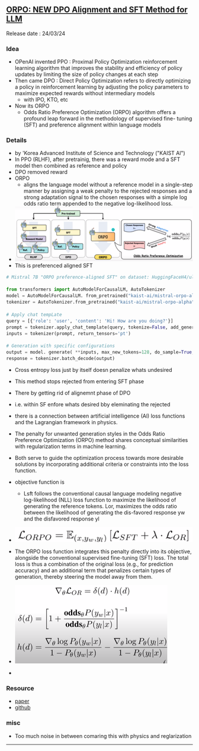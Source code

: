 ## [ORPO: NEW DPO Alignment and SFT Method for LLM](https://youtu.be/6kkJGkPZP88)
Release date : 24/03/24
### Idea
- OPenAI invented PPO : Proximal Policy Optimization reinforcement learning algorithm that improves the stability and efficiency of policy updates by limiting the size of policy changes at each step
- Then came DPO : Direct Policy Optimization refers to directly optimizing a policy in reinforcement learning by adjusting the policy parameters to maximize expected rewards without intermediary models
    - with IPO, KTO, etc
- Now its ORPO
    - Odds Ratio Preference Optimization (ORPO) algorithm offers a profound leap forward in the methodology of supervised fine- tuning (SFT) and preference alignment within language models

### Details
- by 'Korea Advanced Institute of Science and Technology ("KAIST Al")
- In PPO (RLHF), after pretrainig, there was a reward mode and a SFT model then combined as reference and policy
- DPO removed reward
- ORPO
    - aligns the language model without a reference model in a single-step manner by assigning a weak penalty to the rejected responses and a strong adaptation signal to the chosen responses with a simple log odds ratio term appended to the negative log-likelihood loss.
- ![orpo](../../../images/orpo_1.png)
- This is preferenced aligned SFT

```python
# Mistral 7B "ORPO preference-aligned SFT" on dataset: HuggingFaceH4/ultrafeedback_binarized

from transformers import AutoModelForCausalLM, AutoTokenizer
model = AutoModelForCausalLM. from_pretrained("kaist-ai/mistral-orpo-alpha")
tokenizer = AutoTokenizer.from_pretrained("kaist-ai/mistral-orpo-alpha")

# Apply chat tempLate
query = [{'role': 'user', 'content': 'Hi! How are you doing?'}]
prompt = tokenizer.apply_chat_template(query, tokenize=False, add_generation_prompt=True)
inputs = tokenizer(prompt, return_tensors='pt')

# Generation with specific configurations
output = model. generate( **inputs, max_new_tokens=128, do_sample=True,  temperature=0.7)
response = tokenizer.batch_decode(output)

```
- Cross entropy loss just by itself doesn penalize whats undesired
- This method stops rejected from entering SFT phase
- There by getting rid of alignemnt phase of DPO
- i.e. within SF enfore whats desired bby eleminating the rejected
- there is a connection between artificial intelligence (Al) loss functions and the Lagrangian framework in physics.

- The penalty for unwanted generation styles in the Odds Ratio Preference Optimization (ORPO) method shares conceptual similarities with regularization terms in machine learning.
- Both serve to guide the optimization process towards more desirable solutions by incorporating additional criteria or constraints into the loss function.
- objective function is
    - Lsft follows the conventional causal language modeling negative log-likelihood (NLL) loss function to maximize the likelihood of generating the reference tokens. Lor, maximizes the odds ratio between the likelihood of generating the dis-favored response yw and the disfavored response yl
- ![](../../../images/orpo_2.png)
- The ORPO loss function integrates this penalty directly into its objective, alongside the conventional supervised fine-tuning (SFT) loss. The total loss is thus a combination of the original loss (e.g., for prediction accuracy) and an additional term that penalizes certain types of generation, thereby steering the model away from them.
- ![](../../../images/orpo_3.png)
- 
### Resource
- [paper](https://arxiv.org/pdf/2403.07691v2.pdf)
- [github](https://github.com/xfactlab/orpo)

### misc
- Too much noise in between comaring this with physics and reglarization
---
